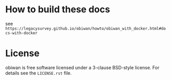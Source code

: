 # How to build these docs

see ``https://legacysurvey.github.io/obiwan/howto/obiwan_with_docker.html#docs-with-docker`` 

License
=======

obiwan is free software licensed under a 3-clause BSD-style license. For details see
the ``LICENSE.rst`` file.
